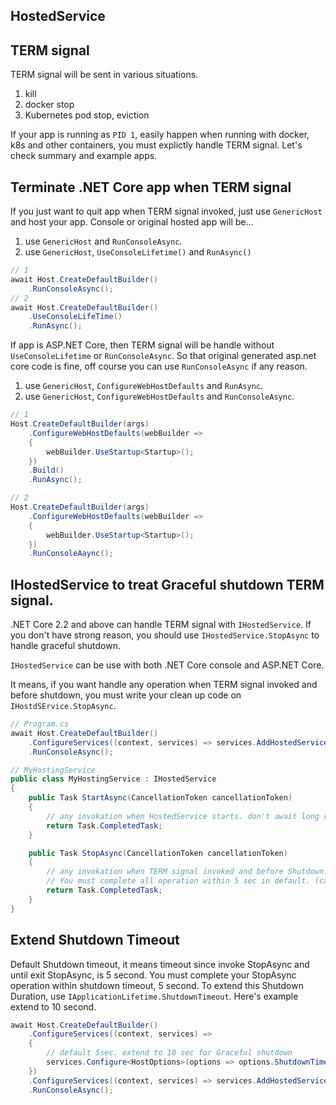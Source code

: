 ## HostedService

## TERM signal

TERM signal will be sent in various situations.

1. kill
1. docker stop
1. Kubernetes pod stop, eviction

If your app is running as `PID 1`, easily happen when running with docker, k8s and other containers, you must explictly handle TERM signal.
Let's check summary and example apps.

## Terminate .NET Core app when TERM signal

If you just want to quit app when TERM signal invoked, just use `GenericHost` and host your app.
Console or original hosted app will be...

1. use `GenericHost` and `RunConsoleAsync`.
1. use `GenericHost`, `UseConsoleLifetime()` and `RunAsync()`

```csharp
// 1
await Host.CreateDefaultBuilder()
    .RunConsoleAsync();
// 2
await Host.CreateDefaultBuilder()
    .UseConsoleLifeTime()
    .RunAsync();
```

If app is ASP.NET Core, then TERM signal will be handle without `UseConsoleLifetime` or `RunConsoleAsync`.
So that original generated asp.net core code is fine, off course you can use `RunConsoleAsync` if any reason.

1. use `GenericHost`, `ConfigureWebHostDefaults` and `RunAsync`.
1. use `GenericHost`, `ConfigureWebHostDefaults` and `RunConsoleAsync`.

```csharp
// 1
Host.CreateDefaultBuilder(args)
    .ConfigureWebHostDefaults(webBuilder =>
    {
        webBuilder.UseStartup<Startup>();
    })
    .Build()
    .RunAsync();

// 2
Host.CreateDefaultBuilder(args)
    .ConfigureWebHostDefaults(webBuilder =>
    {
        webBuilder.UseStartup<Startup>();
    })
    .RunConsoleAaync();
```

## IHostedService to treat Graceful shutdown TERM signal.

.NET Core 2.2 and above can handle TERM signal with `IHostedService`.
If you don't have strong reason, you should use `IHostedService.StopAsync` to handle graceful shutdown.

`IHostedService` can be use with both .NET Core console and ASP.NET Core.

It means, if you want handle any operation when TERM signal invoked and before shutdown, you must write your clean up code on `IHostdSErvice.StopAsync`.

```csharp
// Program.cs
await Host.CreateDefaultBuilder()
    .ConfigureServices((context, services) => services.AddHostedService<MyHostingService>())
    .RunConsoleAsync();

// MyHostingService
public class MyHostingService : IHostedService
{
    public Task StartAsync(CancellationToken cancellationToken)
    {
        // any invokation when HostedService starts. don't await long running start operation, just FireAndForget it.
        return Task.CompletedTask;
    }

    public Task StopAsync(CancellationToken cancellationToken)
    {
        // any invokation when TERM signal invoked and before Shutdown.
        // You must complete all operation within 5 sec in default. (can be extend)
        return Task.CompletedTask;
    }
}
```

## Extend Shutdown Timeout

Default Shutdown timeout, it means timeout since invoke StopAsync and until exit StopAsync, is 5 second.
You must complete your StopAsync operation within shutdown timeout, 5 second.
To extend this Shutdown Duration, use `IApplicationLifetime.ShutdownTimeout`.
Here's example extend to 10 second.

```csharp
await Host.CreateDefaultBuilder()
    .ConfigureServices((context, services) =>
    {
        // default 5sec. extend to 10 sec for Graceful shutdown
        services.Configure<HostOptions>(options => options.ShutdownTimeout = TimeSpan.FromSeconds(10));
    })
    .ConfigureServices((context, services) => services.AddHostedService<MyHostingService>())
    .RunConsoleAsync();
```